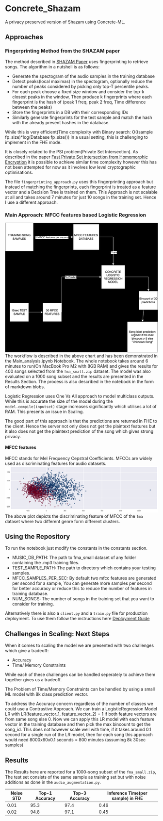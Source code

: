# Concrete_Shazam
A privacy preserved version of Shazam using Concrete-ML.

## Approaches

### Fingerprinting Method from the SHAZAM paper
The method described in [SHAZAM Paper](https://www.ee.columbia.edu/~dpwe/papers/Wang03-shazam.pdf) uses fingerprinting to retrieve songs. The algorithm in a nutshell is as follows:
- Generate the spectogram of the audio samples in the training database
- Detect peaks(local maximas) in the spectogram, optionally reduce the number of peaks considered by picking only top-T percentile peaks.
- For each peak choose a fixed size window and consider the top-k closest peaks in the window, Then produce k fingerprints where each fingerprint is the hash of (peak 1 freq, peak 2 freq, Time difference between the peaks)
- Store the fingerprints in a DB with their corresponding IDs
- Similarly generate fingerprints for the test sample and match the hash with the already present hashes in the database.

While this is very efficient(Time complexity with Binary search: O((sample fp_size)*log(Database fp_size))) in a usual setting, this is challenging to implement in the FHE mode.

It is closely related to the PSI problem(Private Set Intersection). As described in the paper [Fast Private Set intersection from Homomorphic Encryption](https://eprint.iacr.org/2017/299.pdf) it is possible to achieve similar time complexity however this has not been attempted for now as it involves low level cryptographic optimisations.

The file `fingerprinting_approach.py` uses this fingerprinting approach but instead of matching the fingerprints, each fingerprint is treated as a feature vector and a Decision Tree is trained on them. This Approach is not scalable at all and takes around 7 minutes for just 10 songs in the training set. Hence I use a different approach.

### Main Approach: MFCC features based Logistic Regression

![workflow](flow_diagram.png)
The workflow is described in the above chart and has been demonstrated in the Main_analysis.ipynb Notebook. The whole notebook takes around 6 minutes to run(On MacBook Pro M2 with 8GB RAM) and gives the results for 400 songs selected from the `fma_small.zip` dataset. The model was also evaluated on a 1000 song subset and the results are presented in the Results Section.
The process is also described in the notebook in the form of markdown blobs.

Logistic Regression uses One Vs All approach to model multiclass outputs. While this is accurate the size of the model during the `model.compile(inputset)` stage increases significantly which utilises a lot of RAM. This presents an issue in Scaling. 

The good part of this approach is that the predictions are returned in FHE to the client. Hence the server not only does not get the plaintext features but it also does not get the plaintext prediction of the song which gives strong privacy.

#### MFCC features
MFCC stands for Mel Frequency Cepstral Coefficients. MFCCs are widely used as discriminating features for audio datasets. 
![mfcc](mfcc_space.png)
The above plot depicts the discriminating feature of MFCC of the `fma` dataset where two different genre form different clusters.

## Using the Repository

To run the notebook just modify the constants in the constants section.
- MUSIC_DB_PATH: The path to fma_small dataset of any folder containing the .mp3 training files.
- TEST_SAMPLE_PATH: The path to directory which contains your testing samples.
- MFCC_SAMPLES_PER_SEC: By default two mfcc features are generated per second for a sample, You can generate more samples per second for better accuracy or reduce this to reduce the number of features in training database.
- NUM_SONGS: The number of songs in the training set that you want to consider for training. 

Alternatively there is also a `client.py` and a `train.py` file for production deployment. To use them follow the instructions here [Deployment Guide](https://github.com/zama-ai/concrete-ml/blob/release/1.3.x/use_case_examples/deployment/breast_cancer_builtin/README.md)

## Challenges in Scaling: Next Steps

When it comes to scaling the model we are presented with two challenges which give a tradeoff:
- Accuracy
- Time/ Memory Constraints

While each of these challenges can be handled seperately to achieve them together gives us a tradeoff. 

The Problem of Time/Memory Constraints can be handled by using a small ML model with 8k class prediction vector. 

To address the Accuracy concern regardless of the number of classes we could use a Contrastive Approach. We can train a LogisticRegression Model LR with LR(feature_vector_1, feature_vector_2) = 1 if both feature vectors are from same song else 0. Now we can apply this LR model with each feature vector in the training database and then pick the max bincount to get the song_id. This does not however scale well with time, if it takes around 0.1 second for a single run of the LR model, then for each song this approach would need 8000x60x0.1 seconds = 800 minutes (assuming 8k 30sec samples)

## Results

The Results here are reported for a 1000-song subset of the `fma_small.zip`, The test set consists of the same sample as training set but with noise additions as done in the `audio_augmentation.py`.

| Noise STD | Top-1 Accuracy | Top-3 Accuracy | Inference Time(per sample) in FHE |
|----------------|----------------|----------------|-----------------------|
| 0.01    | 95.3          | 97.4          | 0.46                  |
| 0.02    | 94.8          | 97.1          | 0.45                  |



